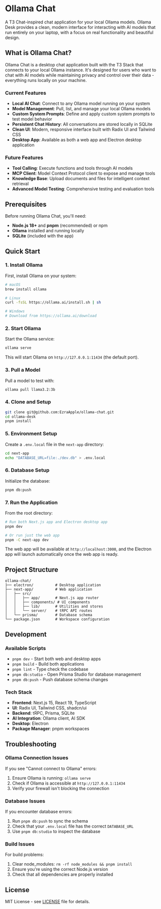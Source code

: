 # Ollama Chat

A T3 Chat-inspired chat application for your local Ollama models. Ollama Desk provides a clean, modern interface for interacting with AI models that run entirely on your laptop, with a focus on real functionality and beautiful design.

## What is Ollama Chat?

Ollama Chat is a desktop chat application built with the T3 Stack that connects to your local Ollama instance. It's designed for users who want to chat with AI models while maintaining privacy and control over their data - everything runs locally on your machine.

### Current Features

- **Local AI Chat**: Connect to any Ollama model running on your system
- **Model Management**: Pull, list, and manage your local Ollama models
- **Custom System Prompts**: Define and apply custom system prompts to test model behavior
- **Persistent Chat History**: All conversations are stored locally in SQLite
- **Clean UI**: Modern, responsive interface built with Radix UI and Tailwind CSS
- **Desktop App**: Available as both a web app and Electron desktop application

### Future Features

- **Tool Calling**: Execute functions and tools through AI models
- **MCP Client**: Model Context Protocol client to expose and manage tools
- **Knowledge Base**: Upload documents and files for intelligent context retrieval
- **Advanced Model Testing**: Comprehensive testing and evaluation tools

## Prerequisites

Before running Ollama Chat, you'll need:

- **Node.js 18+** and **pnpm** (recommended) or npm
- **Ollama** installed and running locally
- **SQLite** (included with the app)

## Quick Start

### 1. Install Ollama

First, install Ollama on your system:

```bash
# macOS
brew install ollama

# Linux
curl -fsSL https://ollama.ai/install.sh | sh

# Windows
# Download from https://ollama.ai/download
```

### 2. Start Ollama

Start the Ollama service:

```bash
ollama serve
```

This will start Ollama on `http://127.0.0.1:11434` (the default port).

### 3. Pull a Model

Pull a model to test with:

```bash
ollama pull llama3.2:3b
```

### 4. Clone and Setup

```bash
git clone git@github.com:EzraApple/ollama-chat.git
cd ollama-desk
pnpm install
```

### 5. Environment Setup

Create a `.env.local` file in the `next-app` directory:

```bash
cd next-app
echo "DATABASE_URL=file:./dev.db" > .env.local
```

### 6. Database Setup

Initialize the database:

```bash
pnpm db:push
```

### 7. Run the Application

From the root directory:

```bash
# Run both Next.js app and Electron desktop app
pnpm dev

# Or run just the web app
pnpm -C next-app dev
```

The web app will be available at `http://localhost:3000`, and the Electron app will launch automatically once the web app is ready.

## Project Structure

```
ollama-chat/
├── electron/          # Desktop application
├── next-app/          # Web application
│   ├── src/
│   │   ├── app/       # Next.js app router
│   │   ├── components/ # UI components
│   │   ├── lib/       # Utilities and stores
│   │   └── server/    # tRPC API routes
│   └── prisma/        # Database schema
└── package.json       # Workspace configuration
```

## Development

### Available Scripts

- `pnpm dev` - Start both web and desktop apps
- `pnpm build` - Build both applications
- `pnpm lint` - Type check the codebase
- `pnpm db:studio` - Open Prisma Studio for database management
- `pnpm db:push` - Push database schema changes

### Tech Stack

- **Frontend**: Next.js 15, React 19, TypeScript
- **UI**: Radix UI, Tailwind CSS, shadcn/ui
- **Backend**: tRPC, Prisma, SQLite
- **AI Integration**: Ollama client, AI SDK
- **Desktop**: Electron
- **Package Manager**: pnpm workspaces

## Troubleshooting

### Ollama Connection Issues

If you see "Cannot connect to Ollama" errors:

1. Ensure Ollama is running: `ollama serve`
2. Check if Ollama is accessible at `http://127.0.0.1:11434`
3. Verify your firewall isn't blocking the connection

### Database Issues

If you encounter database errors:

1. Run `pnpm db:push` to sync the schema
2. Check that your `.env.local` file has the correct `DATABASE_URL`
3. Use `pnpm db:studio` to inspect the database

### Build Issues

For build problems:

1. Clear node_modules: `rm -rf node_modules && pnpm install`
2. Ensure you're using the correct Node.js version
3. Check that all dependencies are properly installed


## License

MIT License - see [LICENSE](LICENSE) file for details.
